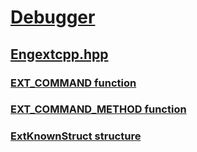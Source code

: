 # [Debugger](../_debugger/index.md)
## [Engextcpp.hpp](index.md)
### [EXT_COMMAND function](../engextcpp/nf-engextcpp-ext_command.md)
### [EXT_COMMAND_METHOD function](../engextcpp/nf-engextcpp-ext_command_method.md)
### [ExtKnownStruct structure](../engextcpp/ns-engextcpp-extknownstruct.md)
